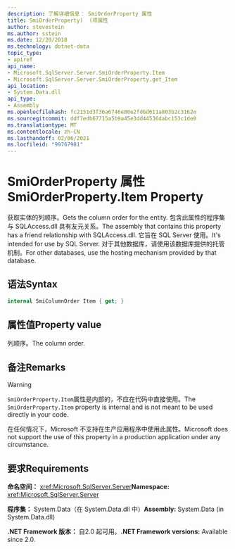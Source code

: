 ```yaml
---
description: 了解详细信息： SmiOrderProperty 属性
title: SmiOrderProperty)  (项属性
author: stevestein
ms.author: sstein
ms.date: 12/20/2018
ms.technology: dotnet-data
topic_type:
- apiref
api_name:
- Microsoft.SqlServer.Server.SmiOrderProperty.Item
- Microsoft.SqlServer.Server.SmiOrderProperty.get_Item
api_location:
- System.Data.dll
api_type:
- Assembly
ms.openlocfilehash: fc2151d3f36a6746e80e2fd6d611a803b2c3162e
ms.sourcegitcommit: ddf7edb67715a5b9a45e3dd44536dabc153c1de0
ms.translationtype: MT
ms.contentlocale: zh-CN
ms.lasthandoff: 02/06/2021
ms.locfileid: "99767981"
---
```

# <a name="smiorderpropertyitem-property"></a><span data-ttu-id="2a50e-103">SmiOrderProperty 属性</span><span class="sxs-lookup"><span data-stu-id="2a50e-103">SmiOrderProperty.Item Property</span></span>

<span data-ttu-id="2a50e-104">获取实体的列顺序。</span><span class="sxs-lookup"><span data-stu-id="2a50e-104">Gets the column order for the entity.</span></span> <span data-ttu-id="2a50e-105">包含此属性的程序集与 SQLAccess.dll 具有友元关系。</span><span class="sxs-lookup"><span data-stu-id="2a50e-105">The assembly that contains this property has a friend relationship with SQLAccess.dll.</span></span> <span data-ttu-id="2a50e-106">它旨在 SQL Server 使用。</span><span class="sxs-lookup"><span data-stu-id="2a50e-106">It's intended for use by SQL Server.</span></span> <span data-ttu-id="2a50e-107">对于其他数据库，请使用该数据库提供的托管机制。</span><span class="sxs-lookup"><span data-stu-id="2a50e-107">For other databases, use the hosting mechanism provided by that database.</span></span>

## <a name="syntax"></a><span data-ttu-id="2a50e-108">语法</span><span class="sxs-lookup"><span data-stu-id="2a50e-108">Syntax</span></span>

```csharp
internal SmiColumnOrder Item { get; }
```

## <a name="property-value"></a><span data-ttu-id="2a50e-109">属性值</span><span class="sxs-lookup"><span data-stu-id="2a50e-109">Property value</span></span>

<span data-ttu-id="2a50e-110">列顺序。</span><span class="sxs-lookup"><span data-stu-id="2a50e-110">The column order.</span></span>

## <a name="remarks"></a><span data-ttu-id="2a50e-111">备注</span><span class="sxs-lookup"><span data-stu-id="2a50e-111">Remarks</span></span>

> [!WARNING]
> <span data-ttu-id="2a50e-112">`SmiOrderProperty.Item`属性是内部的，不应在代码中直接使用。</span><span class="sxs-lookup"><span data-stu-id="2a50e-112">The `SmiOrderProperty.Item` property is internal and is not meant to be used directly in your code.</span></span>
>
> <span data-ttu-id="2a50e-113">在任何情况下，Microsoft 不支持在生产应用程序中使用此属性。</span><span class="sxs-lookup"><span data-stu-id="2a50e-113">Microsoft does not support the use of this property in a production application under any circumstance.</span></span>

## <a name="requirements"></a><span data-ttu-id="2a50e-114">要求</span><span class="sxs-lookup"><span data-stu-id="2a50e-114">Requirements</span></span>

<span data-ttu-id="2a50e-115">**命名空间：** <xref:Microsoft.SqlServer.Server></span><span class="sxs-lookup"><span data-stu-id="2a50e-115">**Namespace:** <xref:Microsoft.SqlServer.Server></span></span>

<span data-ttu-id="2a50e-116">**程序集：** System.Data（在 System.Data.dll 中）</span><span class="sxs-lookup"><span data-stu-id="2a50e-116">**Assembly:** System.Data (in System.Data.dll)</span></span>

<span data-ttu-id="2a50e-117">**.NET Framework 版本：** 自2.0 起可用。</span><span class="sxs-lookup"><span data-stu-id="2a50e-117">**.NET Framework versions:** Available since 2.0.</span></span>
